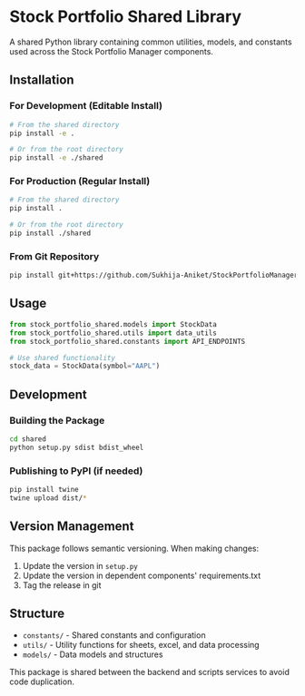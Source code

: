 # Stock Portfolio Shared Library

A shared Python library containing common utilities, models, and constants used across the Stock Portfolio Manager components.

## Installation

### For Development (Editable Install)
```bash
# From the shared directory
pip install -e .

# Or from the root directory
pip install -e ./shared
```

### For Production (Regular Install)
```bash
# From the shared directory
pip install .

# Or from the root directory
pip install ./shared
```

### From Git Repository
```bash
pip install git+https://github.com/Sukhija-Aniket/StockPortfolioManager.git#subdirectory=shared
```

## Usage

```python
from stock_portfolio_shared.models import StockData
from stock_portfolio_shared.utils import data_utils
from stock_portfolio_shared.constants import API_ENDPOINTS

# Use shared functionality
stock_data = StockData(symbol="AAPL")
```

## Development

### Building the Package
```bash
cd shared
python setup.py sdist bdist_wheel
```

### Publishing to PyPI (if needed)
```bash
pip install twine
twine upload dist/*
```

## Version Management

This package follows semantic versioning. When making changes:
1. Update the version in `setup.py`
2. Update the version in dependent components' requirements.txt
3. Tag the release in git

## Structure

- `constants/` - Shared constants and configuration
- `utils/` - Utility functions for sheets, excel, and data processing
- `models/` - Data models and structures

This package is shared between the backend and scripts services to avoid code duplication. 